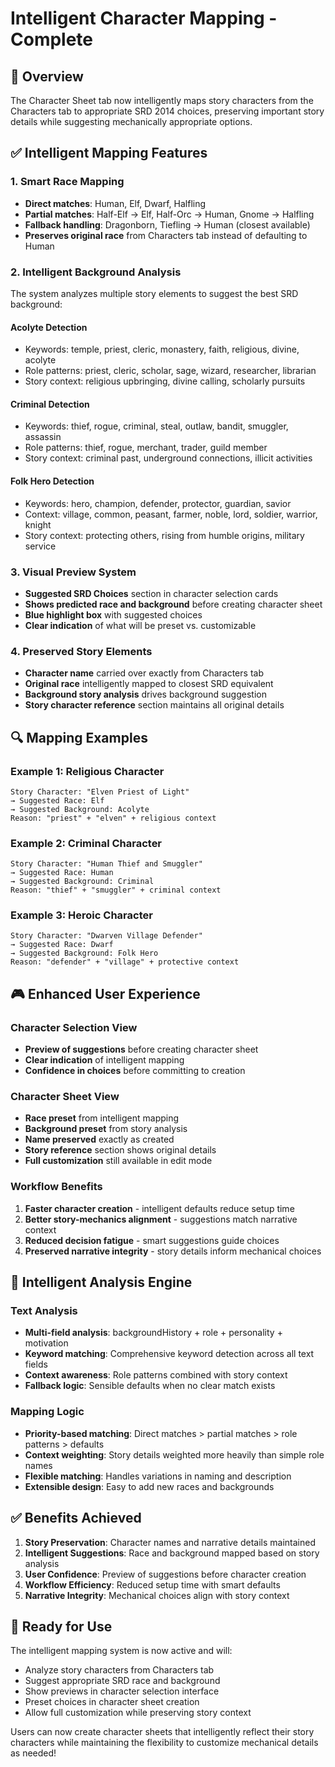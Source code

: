 # Intelligent Character Mapping - Complete

## 🎯 Overview

The Character Sheet tab now intelligently maps story characters from the Characters tab to appropriate SRD 2014 choices, preserving important story details while suggesting mechanically appropriate options.

## ✅ Intelligent Mapping Features

### 1. **Smart Race Mapping**
- **Direct matches**: Human, Elf, Dwarf, Halfling
- **Partial matches**: Half-Elf → Elf, Half-Orc → Human, Gnome → Halfling
- **Fallback handling**: Dragonborn, Tiefling → Human (closest available)
- **Preserves original race** from Characters tab instead of defaulting to Human

### 2. **Intelligent Background Analysis**
The system analyzes multiple story elements to suggest the best SRD background:

#### **Acolyte Detection**
- Keywords: temple, priest, cleric, monastery, faith, religious, divine, acolyte
- Role patterns: priest, cleric, scholar, sage, wizard, researcher, librarian
- Story context: religious upbringing, divine calling, scholarly pursuits

#### **Criminal Detection**
- Keywords: thief, rogue, criminal, steal, outlaw, bandit, smuggler, assassin
- Role patterns: thief, rogue, merchant, trader, guild member
- Story context: criminal past, underground connections, illicit activities

#### **Folk Hero Detection**
- Keywords: hero, champion, defender, protector, guardian, savior
- Context: village, common, peasant, farmer, noble, lord, soldier, warrior, knight
- Story context: protecting others, rising from humble origins, military service

### 3. **Visual Preview System**
- **Suggested SRD Choices** section in character selection cards
- **Shows predicted race and background** before creating character sheet
- **Blue highlight box** with suggested choices
- **Clear indication** of what will be preset vs. customizable

### 4. **Preserved Story Elements**
- **Character name** carried over exactly from Characters tab
- **Original race** intelligently mapped to closest SRD equivalent
- **Background story analysis** drives background suggestion
- **Story character reference** section maintains all original details

## 🔍 Mapping Examples

### Example 1: Religious Character
```
Story Character: "Elven Priest of Light"
→ Suggested Race: Elf
→ Suggested Background: Acolyte
Reason: "priest" + "elven" + religious context
```

### Example 2: Criminal Character
```
Story Character: "Human Thief and Smuggler"
→ Suggested Race: Human
→ Suggested Background: Criminal
Reason: "thief" + "smuggler" + criminal context
```

### Example 3: Heroic Character
```
Story Character: "Dwarven Village Defender"
→ Suggested Race: Dwarf
→ Suggested Background: Folk Hero
Reason: "defender" + "village" + protective context
```

## 🎮 Enhanced User Experience

### Character Selection View
- **Preview of suggestions** before creating character sheet
- **Clear indication** of intelligent mapping
- **Confidence in choices** before committing to creation

### Character Sheet View
- **Race preset** from intelligent mapping
- **Background preset** from story analysis
- **Name preserved** exactly as created
- **Story reference** section shows original details
- **Full customization** still available in edit mode

### Workflow Benefits
1. **Faster character creation** - intelligent defaults reduce setup time
2. **Better story-mechanics alignment** - suggestions match narrative context
3. **Reduced decision fatigue** - smart suggestions guide choices
4. **Preserved narrative integrity** - story details inform mechanical choices

## 🧠 Intelligent Analysis Engine

### Text Analysis
- **Multi-field analysis**: backgroundHistory + role + personality + motivation
- **Keyword matching**: Comprehensive keyword detection across all text fields
- **Context awareness**: Role patterns combined with story context
- **Fallback logic**: Sensible defaults when no clear match exists

### Mapping Logic
- **Priority-based matching**: Direct matches > partial matches > role patterns > defaults
- **Context weighting**: Story details weighted more heavily than simple role names
- **Flexible matching**: Handles variations in naming and description
- **Extensible design**: Easy to add new races and backgrounds

## ✅ Benefits Achieved

1. **Story Preservation**: Character names and narrative details maintained
2. **Intelligent Suggestions**: Race and background mapped based on story analysis
3. **User Confidence**: Preview of suggestions before character creation
4. **Workflow Efficiency**: Reduced setup time with smart defaults
5. **Narrative Integrity**: Mechanical choices align with story context

## 🚀 Ready for Use

The intelligent mapping system is now active and will:
- Analyze story characters from Characters tab
- Suggest appropriate SRD race and background
- Show previews in character selection interface
- Preset choices in character sheet creation
- Allow full customization while preserving story context

Users can now create character sheets that intelligently reflect their story characters while maintaining the flexibility to customize mechanical details as needed!
